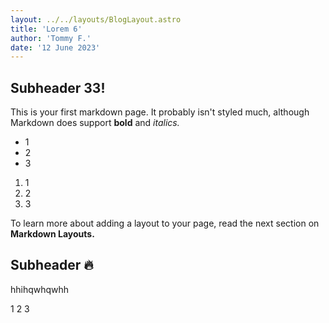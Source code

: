 ```yaml
---
layout: ../../layouts/BlogLayout.astro
title: 'Lorem 6'
author: 'Tommy F.'
date: '12 June 2023'
---
```


## Subheader 33!

This is your first markdown page. It probably isn't styled much, although
Markdown does support **bold** and _italics._

-   1
-   2
-   3

1. 1
1. 2
1. 3

To learn more about adding a layout to your page, read the next section on **Markdown Layouts.**

## Subheader 🔥

hhihqwhqwhh

1
2
3
